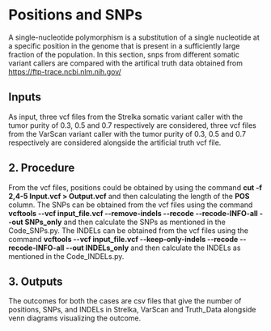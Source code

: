 # Positions and SNPs

A single-nucleotide polymorphism is a substitution of a single nucleotide at a specific position in the genome that is present in a sufficiently large fraction of the population. In this section, snps from different somatic variant callers are compared with the artifical truth data obtained from https://ftp-trace.ncbi.nlm.nih.gov/ 

## Inputs

As input, three vcf files from the Strelka somatic variant caller with the tumor purity of 0.3, 0.5 and 0.7 respectively are considered, three vcf files from the VarScan variant caller with the tumor purity of 0.3, 0.5 and 0.7 respectively are considered alongside the artificial truth vcf file.

## 2. Procedure

From the vcf files, positions could be obtained by using the command **cut -f 2,4-5 Input.vcf > Output.vcf** and then calculating the length of the **POS** column. The SNPs can be obtained from the vcf files using the command **vcftools --vcf input_file.vcf --remove-indels --recode --recode-INFO-all --out SNPs_only** and then calculate the SNPs as mentioned in the Code_SNPs.py. The INDELs can be obtained from the vcf files using the command **vcftools --vcf input_file.vcf --keep-only-indels --recode --recode-INFO-all --out INDELs_only** and then calculate the INDELs as mentioned in the Code_INDELs.py.

## 3. Outputs

The outcomes for both the cases are csv files that give the number of positions, SNPs, and INDELs in Strelka, VarScan and Truth_Data alongside venn diagrams visualizing the outcome.
